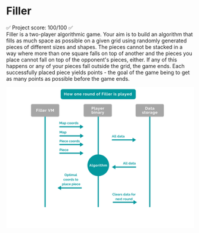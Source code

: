 # Filler
✅  Project score: 100/100  ✅  
Filler is a two-player algorithmic game. Your aim is to build an algorithm that fills as much space as possible on a given grid using randomly generated pieces of different sizes and shapes. The pieces cannot be stacked in a way where more than one square falls on top of another and the pieces you place cannot fall on top of the opponent's pieces, either. If any of this happens or any of your pieces fall outside the grid, the game ends. Each successfully placed piece yields points - the goal of the game being to get as many points as possible before the game ends.

![FillerRound](./RMSrcs/FillerRound.png)
